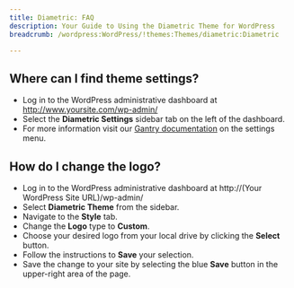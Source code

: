 ```yaml
---
title: Diametric: FAQ
description: Your Guide to Using the Diametric Theme for WordPress
breadcrumb: /wordpress:WordPress/!themes:Themes/diametric:Diametric

---
```


Where can I find theme settings?
-----
* Log in to the WordPress administrative dashboard at http://www.yoursite.com/wp-admin/
* Select the **Diametric Settings** sidebar tab on the left of the dashboard.
* For more information visit our [Gantry documentation][gantry] on the settings menu.

How do I change the logo?
-----

* Log in to the WordPress administrative dashboard at http://(Your WordPress Site URL)/wp-admin/
* Select **Diametric Theme** from the sidebar.
* Navigate to the **Style** tab.
* Change the **Logo** type to **Custom**.
* Choose your desired logo from your local drive by clicking the **Select** button.
* Follow the instructions to **Save** your selection.
* Save the change to your site by selecting the blue **Save** button in the upper-right area of the page.

[gantry]: http://gantry-framework.org/documentation/wordpress/configure/